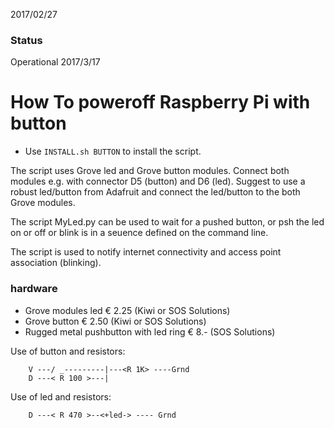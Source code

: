 2017/02/27
### Status
Operational 2017/3/17

# How To poweroff Raspberry Pi with button
* Use `INSTALL.sh BUTTON` to install the script.

The script uses Grove led and Grove button modules. Connect both modules e.g. with connector D5 (button) and D6 (led).
Suggest to use a robust led/button from Adafruit and connect the led/button to the both Grove modules.

The script MyLed.py can be used to wait for a pushed button, or psh the led on or off or blink is in a seuence defined on the command line.

The script is used to notify internet connectivity and access point association (blinking).

### hardware
* Grove modules led € 2.25 (Kiwi or SOS Solutions)
* Grove button € 2.50 (Kiwi or SOS Solutions)
* Rugged metal pushbutton with led ring € 8.- (SOS Solutions)

Use of button and resistors:
```
    V ---/ _---------|---<R 1K> ----Grnd
    D ---< R 100 >---|
```
Use of led and resistors:
```
    D ---< R 470 >--<+led-> ---- Grnd
```

